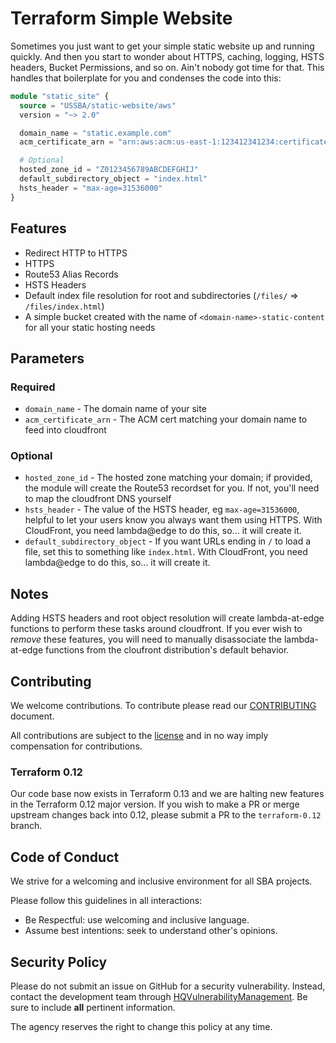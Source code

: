 # Terraform Simple Website

Sometimes you just want to get your simple static website up and running quickly.  And then you start to wonder about HTTPS, caching, logging, HSTS headers, Bucket Permissions, and so on.  Ain't nobody got time for that.  This handles that boilerplate for you and condenses the code into this:

```terraform
module "static_site" {
  source = "USSBA/static-website/aws"
  version = "~> 2.0"

  domain_name = "static.example.com"
  acm_certificate_arn = "arn:aws:acm:us-east-1:123412341234:certificate/1234abcd-1234-abcd-1234-abcd1234abcd"

  # Optional
  hosted_zone_id = "Z0123456789ABCDEFGHIJ"
  default_subdirectory_object = "index.html"
  hsts_header = "max-age=31536000"
}

```

## Features

* Redirect HTTP to HTTPS
* HTTPS
* Route53 Alias Records
* HSTS Headers
* Default index file resolution for root and subdirectories (`/files/` => `/files/index.html`)
* A simple bucket created with the name of `<domain-name>-static-content` for all your static hosting needs

## Parameters

### Required

* `domain_name` - The domain name of your site
* `acm_certificate_arn` - The ACM cert matching your domain name to feed into cloudfront

### Optional

* `hosted_zone_id` - The hosted zone matching your domain; if provided, the module will create the Route53 recordset for you.  If not, you'll need to map the cloudfront DNS yourself
* `hsts_header` - The value of the HSTS header, eg `max-age=31536000`, helpful to let your users know you always want them using HTTPS.  With CloudFront, you need lambda@edge to do this, so... it will create it.
* `default_subdirectory_object` - If you want URLs ending in `/` to load a file, set this to something like `index.html`. With CloudFront, you need lambda@edge to do this, so... it will create it.

## Notes

Adding HSTS headers and root object resolution will create lambda-at-edge functions to perform these tasks around cloudfront.  If you ever wish to _remove_ these features, you will need to manually disassociate the lambda-at-edge functions from the cloufront distribution's default behavior.

## Contributing

We welcome contributions.
To contribute please read our [CONTRIBUTING](CONTRIBUTING.md) document.

All contributions are subject to the [license](LICENSE.md) and in no way imply compensation for contributions.

### Terraform 0.12

Our code base now exists in Terraform 0.13 and we are halting new features in the Terraform 0.12 major version.  If you wish to make a PR or merge upstream changes back into 0.12, please submit a PR to the `terraform-0.12` branch.

## Code of Conduct

We strive for a welcoming and inclusive environment for all SBA projects.

Please follow this guidelines in all interactions:

* Be Respectful: use welcoming and inclusive language.
* Assume best intentions: seek to understand other's opinions.

## Security Policy

Please do not submit an issue on GitHub for a security vulnerability.
Instead, contact the development team through [HQVulnerabilityManagement](mailto:HQVulnerabilityManagement@sba.gov).
Be sure to include **all** pertinent information.

The agency reserves the right to change this policy at any time.
